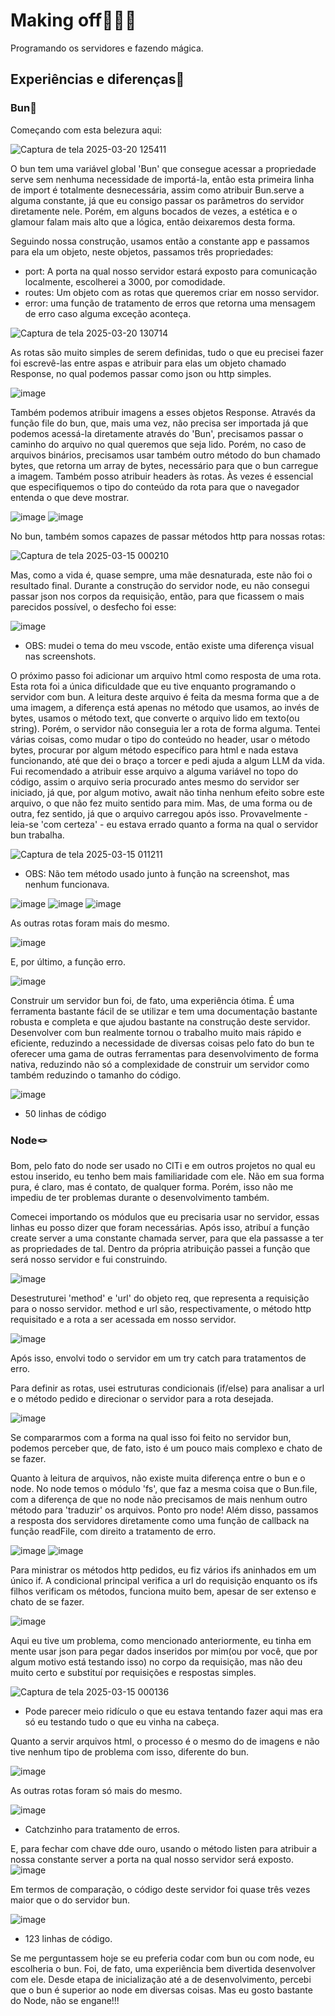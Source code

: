 # Making off👨🏽‍💻
Programando os servidores e fazendo mágica.
## Experiências e diferenças💭
### Bun🧄
Começando com esta belezura aqui:

![Captura de tela 2025-03-20 125411](https://github.com/user-attachments/assets/2a0027e8-d890-4a13-b291-935d2bf44457)

O bun tem uma variável global 'Bun' que consegue acessar a propriedade serve sem nenhuma necessidade de importá-la, então esta primeira linha de import é totalmente desnecessária, assim como atribuir Bun.serve
a alguma constante, já que eu consigo passar os parâmetros do servidor diretamente nele. Porém, em alguns bocados de vezes, a estética e o glamour falam mais alto que a lógica, então deixaremos desta forma.

Seguindo nossa construção, usamos então a constante app e passamos para ela um objeto, neste objetos, passamos três propriedades:
* port: A porta na qual nosso servidor estará exposto para comunicação localmente, escolherei a 3000, por comodidade.
* routes: Um objeto com as rotas que queremos criar em nosso servidor.
* error: uma função de tratamento de erros que retorna uma mensagem de erro caso alguma exceção aconteça.

![Captura de tela 2025-03-20 130714](https://github.com/user-attachments/assets/32e1dbc9-7c87-4be0-97d6-8d9ac614f07d)

As rotas são muito simples de serem definidas, tudo o que eu precisei fazer foi escrevê-las entre aspas e atribuir para elas um objeto chamado Response, no qual podemos passar como json ou http simples.

![image](https://github.com/user-attachments/assets/f2198841-1960-47f8-9e4c-83d514535aae)

Também podemos atribuir imagens a esses objetos Response. Através da função file do bun, que, mais uma vez, não precisa ser importada já que podemos acessá-la diretamente através do 'Bun', precisamos passar o caminho
do arquivo no qual queremos que seja lido. Porém, no caso de arquivos binários, precisamos usar também outro método do bun chamado bytes, que retorna um array de bytes, necessário para que o bun carregue a imagem.
Também posso atribuir headers às rotas. Às vezes é essencial que especifiquemos o tipo do conteúdo da rota para que o navegador entenda o que deve mostrar.

![image](https://github.com/user-attachments/assets/85891631-4467-490f-9c83-a29e08b2cd82)
![image](https://github.com/user-attachments/assets/039ad6a8-34d6-407e-bc88-319c4946a5ad)

No bun, também somos capazes de passar métodos http para nossas rotas:

![Captura de tela 2025-03-15 000210](https://github.com/user-attachments/assets/1e1dec05-40d5-40e9-83d8-ca74765cd602)

Mas, como a vida é, quase sempre, uma mãe desnaturada, este não foi o resultado final. Durante a construção do servidor node, eu não consegui passar json nos corpos da requisição, então, para que ficassem o mais parecidos possível, o desfecho foi esse:

![image](https://github.com/user-attachments/assets/03871bce-bb4b-4003-a1b6-1d37406b5f27)
* OBS: mudei o tema do meu vscode, então existe uma diferença visual nas screenshots.

O próximo passo foi adicionar um arquivo html como resposta de uma rota. Esta rota foi a única dificuldade que eu tive enquanto programando o servidor com bun. A leitura deste arquivo é feita da mesma forma que a de uma imagem, a diferença está apenas no método que usamos, ao invés de bytes, usamos o método text, que converte o arquivo lido em texto(ou string). Porém, o servidor não conseguia ler a rota  de forma alguma. Tentei várias coisas, como mudar o tipo do conteúdo no header, usar o método bytes, procurar por algum método específico para html e nada estava funcionando, até que dei o braço a torcer e pedi ajuda a algum LLM da vida.
Fui recomendado a atribuir esse arquivo a alguma variável no topo do código, assim o arquivo seria procurado antes mesmo do servidor ser iniciado, já que, por algum motivo, await não tinha nenhum efeito sobre este arquivo, o que não fez muito sentido para mim. Mas, de uma forma ou de outra, fez sentido, já que o arquivo carregou após isso. Provavelmente - leia-se 'com certeza' - eu estava errado quanto a forma na qual o servidor bun trabalha.

![Captura de tela 2025-03-15 011211](https://github.com/user-attachments/assets/2a9b060c-ef12-46e7-bbfc-038c07e3dc77)
* OBS: Não tem método usado junto à função na screenshot, mas nenhum funcionava.

![image](https://github.com/user-attachments/assets/a9bf9c3b-e810-4833-be61-bf25f9ca6098)
![image](https://github.com/user-attachments/assets/b8960922-d829-48b4-b116-a8e550b886f5)
![image](https://github.com/user-attachments/assets/2e45536a-ec55-43f2-bde0-bad317be35d6)

As outras rotas foram mais do mesmo.

![image](https://github.com/user-attachments/assets/bea17b89-f3ac-42a9-b20d-49e4a6b8109d)

E, por último, a função erro.

![image](https://github.com/user-attachments/assets/2f04f8aa-b765-4450-a97b-dd989c9b05c0)

Construir um servidor bun foi, de fato, uma experiência ótima. É uma ferramenta bastante fácil de se utilizar e tem uma documentação bastante robusta e completa e que ajudou bastante na construção deste servidor. Desenvolver com bun realmente tornou o trabalho muito mais rápido e eficiente, reduzindo a necessidade de diversas coisas pelo fato do bun te oferecer uma gama de outras ferramentas para desenvolvimento de forma nativa, reduzindo não só a complexidade de construir um servidor como também reduzindo o tamanho do código.

![image](https://github.com/user-attachments/assets/9155601d-8ead-421b-be05-3f372f2f1155)
* 50 linhas de código

### Node🪢

Bom, pelo fato do node ser usado no CITi e em outros projetos no qual eu estou inserido, eu tenho bem mais familiaridade com ele. Não em sua forma pura, é claro, mas é contato, de qualquer forma. Porém, isso não me impediu de ter problemas durante o desenvolvimento também.

Comecei importando os módulos que eu precisaria usar no servidor, essas linhas eu posso dizer que foram necessárias. Após isso, atribuí a função create server a uma constante chamada server, para que ela passasse a ter as propriedades de tal. Dentro da própria atribuição passei a função que será nosso servidor e fui construindo.

![image](https://github.com/user-attachments/assets/09efa8c1-de44-40ac-aacd-95ac1ac53e36)

Desestruturei 'method' e 'url' do objeto req, que representa a requisição para o nosso servidor. method e url são, respectivamente, o método http requisitado e a rota a ser acessada em nosso servidor.

![image](https://github.com/user-attachments/assets/1943c68b-26ea-4ae2-9fcd-6617e51e539b)

Após isso, envolvi todo o servidor em um try catch para tratamentos de erro.

Para definir as rotas, usei estruturas condicionais (if/else) para analisar a url e o método pedido e direcionar o servidor para a rota desejada.

![image](https://github.com/user-attachments/assets/f24de31a-04f5-4b04-a7f8-3f0e8769a5f5)

Se compararmos com a forma na qual isso foi feito no servidor bun, podemos perceber que, de fato, isto é um pouco mais complexo e chato de se fazer.

Quanto à leitura de arquivos, não existe muita diferença entre o bun e o node. No node temos o módulo 'fs', que faz a mesma coisa que o Bun.file, com a diferença de que no node não precisamos de mais nenhum outro método para 'traduzir' os arquivos. Ponto pro node!
Além disso, passamos a resposta dos servidores diretamente como uma função de callback na função readFile, com direito a tratamento de erro.

![image](https://github.com/user-attachments/assets/8dc17a09-c377-443f-8ea4-d219ca99a84b)
![image](https://github.com/user-attachments/assets/9beb11ed-9d6a-4ed8-9dac-a797ae3f5a0e)

Para ministrar os métodos http pedidos, eu fiz vários ifs aninhados em um único if. A condicional principal verifica a url do requisição enquanto os ifs filhos verificam os métodos, funciona muito bem, apesar de ser extenso e chato de se fazer.

![image](https://github.com/user-attachments/assets/b4e87d21-440e-4502-ab61-96c1d3f461e5)

Aqui eu tive um problema, como mencionado anteriormente, eu tinha em mente usar json para pegar dados inseridos por mim(ou por você, que por algum motivo está testando isso) no corpo da requisição, mas não deu muito certo e substituí por requisições e respostas simples.

![Captura de tela 2025-03-15 000136](https://github.com/user-attachments/assets/5e16e13e-9b15-4a87-a309-be5d2881ba4f)
* Pode parecer meio ridículo o que eu estava tentando fazer aqui mas era só eu testando tudo o que eu vinha na cabeça.

Quanto a servir arquivos html, o processo é o mesmo do de imagens e não tive nenhum tipo de problema com isso, diferente do bun.

![image](https://github.com/user-attachments/assets/34c1933e-04a8-4c92-bca5-0c969599575d)

As outras rotas foram só mais do mesmo.

![image](https://github.com/user-attachments/assets/9cc917f5-ecaf-42d2-8675-acbbdeadd71c)
* Catchzinho para tratamento de erros.

E, para fechar com chave dde ouro, usando o método listen para atribuir a nossa constante server a porta na qual nosso servidor será exposto.
![image](https://github.com/user-attachments/assets/addc3cf5-eb0e-4af9-af4a-dbacd8c032e0)

Em termos de comparação, o código deste servidor foi quase três vezes maior que o do servidor bun. 

![image](https://github.com/user-attachments/assets/db2459db-868c-4202-8f2c-122d27dea98c)
* 123 linhas de código.

Se me perguntassem hoje se eu preferia codar com bun ou com node, eu escolheria o bun. Foi, de fato, uma experiência bem divertida desenvolver com ele. Desde  etapa de inicialização até a de desenvolvimento, percebi que o bun é superior ao node em diversas coisas. Mas eu gosto bastante do Node, não se engane!!!
